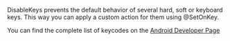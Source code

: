DisableKeys prevents the default behavior of several hard, soft or keyboard keys.
This way you can apply a custom action for them using @SetOnKey.

You can find the complete list of keycodes on the [Android Developer Page](https://developer.android.com/reference/android/view/KeyEvent#summary)
